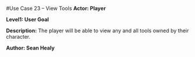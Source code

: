 #Use Case 23 – View Tools
**Actor: Player**

**Level1: User Goal**

**Description:** The player will be able to view any and all tools owned by their character.

**Author: Sean Healy**
